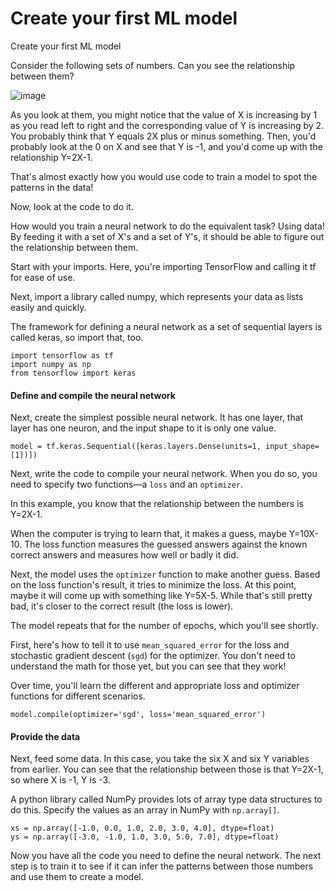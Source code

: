 # Create your first ML model
Create your first ML model

<text>Consider the following sets of numbers. Can you see the relationship between them?</text>

![image](https://user-images.githubusercontent.com/51197053/141204519-0a695037-06b9-4cf2-aa69-e31321b27980.png)


<text>As you look at them, you might notice that the value of X is increasing by 1 as you read left to right and the corresponding value of Y is increasing by 2. You probably think that Y equals 2X plus or minus something. Then, you'd probably look at the 0 on X and see that Y is -1, and you'd come up with the relationship Y=2X-1.</text>

<text>That's almost exactly how you would use code to train a model to spot the patterns in the data!</text>

<text>Now, look at the code to do it.</text>

<text>How would you train a neural network to do the equivalent task? Using data! By feeding it with a set of X's and a set of Y's, it should be able to figure out the relationship between them.</text>

<text>Start with your imports. Here, you're importing TensorFlow and calling it tf for ease of use.</text>

<text>Next, import a library called numpy, which represents your data as lists easily and quickly.</text>

<text>The framework for defining a neural network as a set of sequential layers is called keras, so import that, too.</text>


```
import tensorflow as tf
import numpy as np
from tensorflow import keras
```
#### Define and compile the neural network

<text>Next, create the simplest possible neural network. It has one layer, that layer has one neuron, and the input shape to it is only one value.</text>

```
model = tf.keras.Sequential([keras.layers.Dense(units=1, input_shape=[1])])
```
Next, write the code to compile your neural network. When you do so, you need to specify two functions—a `loss` and an `optimizer`.

In this example, you know that the relationship between the numbers is Y=2X-1.

When the computer is trying to learn that, it makes a guess, maybe Y=10X-10. The loss function measures the guessed answers against the known correct answers and measures how well or badly it did.

Next, the model uses the `optimizer` function to make another guess. Based on the loss function's result, it tries to minimize the loss. At this point, maybe it will come up with something like Y=5X-5. While that's still pretty bad, it's closer to the correct result (the loss is lower).

The model repeats that for the number of epochs, which you'll see shortly.

First, here's how to tell it to use `mean_squared_error` for the loss and stochastic gradient descent (`sgd`) for the optimizer. You don't need to understand the math for those yet, but you can see that they work!

Over time, you'll learn the different and appropriate loss and optimizer functions for different scenarios.

```
model.compile(optimizer='sgd', loss='mean_squared_error')
```
#### Provide the data

Next, feed some data. In this case, you take the six X and six Y variables from earlier. You can see that the relationship between those is that Y=2X-1, so where X is -1, Y is -3.

A python library called NumPy provides lots of array type data structures to do this. Specify the values as an array in NumPy with `np.array[]`.

```
xs = np.array([-1.0, 0.0, 1.0, 2.0, 3.0, 4.0], dtype=float)
ys = np.array([-3.0, -1.0, 1.0, 3.0, 5.0, 7.0], dtype=float)
```

Now you have all the code you need to define the neural network. The next step is to train it to see if it can infer the patterns between those numbers and use them to create a model.

